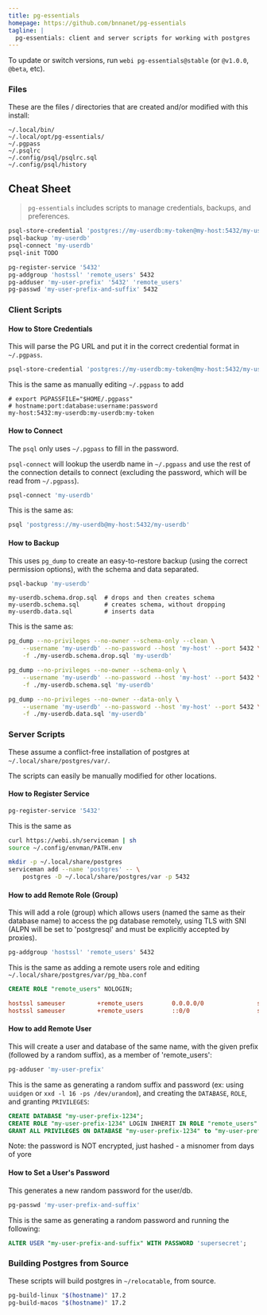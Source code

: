 ```yaml
---
title: pg-essentials
homepage: https://github.com/bnnanet/pg-essentials
tagline: |
  pg-essentials: client and server scripts for working with postgres
---
```


To update or switch versions, run `webi pg-essentials@stable` (or `@v1.0.0`,
`@beta`, etc).

### Files

These are the files / directories that are created and/or modified with this
install:

```text
~/.local/bin/
~/.local/opt/pg-essentials/
~/.pgpass
~/.psqlrc
~/.config/psql/psqlrc.sql
~/.config/psql/history
```

## Cheat Sheet

> `pg-essentials` includes scripts to manage credentials, backups, and
> preferences.

```sh
psql-store-credential 'postgres://my-userdb:my-token@my-host:5432/my-userdb'
psql-backup 'my-userdb'
psql-connect 'my-userdb'
psql-init TODO
```

```sh
pg-register-service '5432'
pg-addgroup 'hostssl' 'remote_users' 5432
pg-adduser 'my-user-prefix' '5432' 'remote_users'
pg-passwd 'my-user-prefix-and-suffix' 5432
```

### Client Scripts

#### How to Store Credentials

This will parse the PG URL and put it in the correct credential format in
`~/.pgpass`.

```sh
psql-store-credential 'postgres://my-userdb:my-token@my-host:5432/my-userdb'
```

This is the same as manually editing `~/.pgpass` to add

```text
# export PGPASSFILE="$HOME/.pgpass"
# hostname:port:database:username:password
my-host:5432:my-userdb:my-userdb:my-token
```

#### How to Connect

The `psql` only uses `~/.pgpass` to fill in the password.

`psql-connect` will lookup the userdb name in `~/.pgpass` and use the rest of
the connection details to connect (excluding the password, which will be read
from `~/.pgpass`).

```sh
psql-connect 'my-userdb'
```

This is the same as:

```sh
psql 'postgress://my-userdb@my-host:5432/my-userdb'
```

#### How to Backup

This uses `pg_dump` to create an easy-to-restore backup (using the correct
permission options), with the schema and data separated.

```sh
psql-backup 'my-userdb'
```

```text
my-userdb.schema.drop.sql  # drops and then creates schema
my-userdb.schema.sql       # creates schema, without dropping
my-userdb.data.sql         # inserts data
```

This is the same as:

```sh
pg_dump --no-privileges --no-owner --schema-only --clean \
    --username 'my-userdb' --no-password --host 'my-host' --port 5432 \
    -f ./my-userdb.schema.drop.sql 'my-userdb'

pg_dump --no-privileges --no-owner --schema-only \
    --username 'my-userdb' --no-password --host 'my-host' --port 5432 \
    -f ./my-userdb.schema.sql 'my-userdb'

pg_dump --no-privileges --no-owner --data-only \
    --username 'my-userdb' --no-password --host 'my-host' --port 5432 \
    -f ./my-userdb.data.sql 'my-userdb'
```

### Server Scripts

These assume a conflict-free installation of postgres at
`~/.local/share/postgres/var/`.

The scripts can easily be manually modified for other locations.

#### How to Register Service

```sh
pg-register-service '5432'
```

This is the same as

```sh
curl https://webi.sh/serviceman | sh
source ~/.config/envman/PATH.env

mkdir -p ~/.local/share/postgres
serviceman add --name 'postgres' -- \
    postgres -D ~/.local/share/postgres/var -p 5432
```

#### How to add Remote Role (Group)

This will add a role (group) which allows users (named the same as their
database name) to access the pg database remotely, using TLS with SNI (ALPN will
be set to 'postgresql' and must be explicitly accepted by proxies).

```sh
pg-addgroup 'hostssl' 'remote_users' 5432
```

This is the same as adding a remote users role and editing
`~/.local/share/postgres/var/pg_hba.conf`

```sql
CREATE ROLE "remote_users" NOLOGIN;
```

```ini
hostssl sameuser         +remote_users        0.0.0.0/0               scram-sha-256
hostssl sameuser         +remote_users        ::0/0                   scram-sha-256
```

#### How to add Remote User

This will create a user and database of the same name, with the given prefix
(followed by a random suffix), as a member of 'remote_users':

```sh
pg-adduser 'my-user-prefix'
```

This is the same as generating a random suffix and password (ex: using `uuidgen`
or `xxd -l 16 -ps /dev/urandom`), and creating the `DATABASE`, `ROLE`, and
granting `PRIVILEGES`:

```sql
CREATE DATABASE "my-user-prefix-1234";
CREATE ROLE "my-user-prefix-1234" LOGIN INHERIT IN ROLE "remote_users" ENCRYPTED PASSWORD 'supersecret';
GRANT ALL PRIVILEGES ON DATABASE "my-user-prefix-1234" to "my-user-prefix-1234";
```

Note: the password is NOT encrypted, just hashed - a misnomer from days of yore

#### How to Set a User's Password

This generates a new random password for the user/db.

```sh
pg-passwd 'my-user-prefix-and-suffix'
```

This is the same as generating a random password and running the following:

```sql
ALTER USER "my-user-prefix-and-suffix" WITH PASSWORD 'supersecret';
```

### Building Postgres from Source

These scripts will build postgres in `~/relocatable`, from source.

```sh
pg-build-linux "$(hostname)" 17.2
pg-build-macos "$(hostname)" 17.2
```
